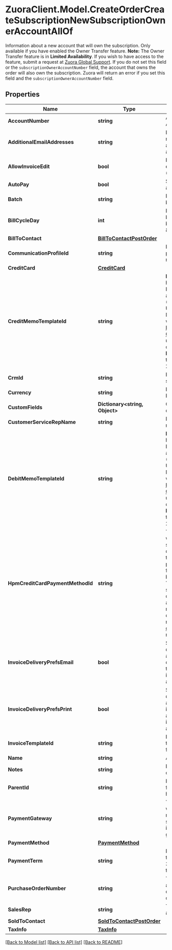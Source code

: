 # ZuoraClient.Model.CreateOrderCreateSubscriptionNewSubscriptionOwnerAccountAllOf
Information about a new account that will own the subscription. Only available if you have enabled the Owner Transfer feature.  **Note:** The Owner Transfer feature is in **Limited Availability**. If you wish to have access to the feature, submit a request at [Zuora Global Support](http://support.zuora.com/).  If you do not set this field or the `subscriptionOwnerAccountNumber` field, the account that owns the order will also own the subscription. Zuora will return an error if you set this field and the `subscriptionOwnerAccountNumber` field. 

## Properties

Name | Type | Description | Notes
------------ | ------------- | ------------- | -------------
**AccountNumber** | **string** | Account number. For example, A00000001.  | [optional] 
**AdditionalEmailAddresses** | **string** | List of additional email addresses to receive emailed invoices. Values should be a comma-separated list of email addresses.  | [optional] 
**AllowInvoiceEdit** | **bool** | Indicates if associated invoices can be edited. Values are:   * &#x60;true&#x60; * &#x60;false&#x60; (default)  | [optional] 
**AutoPay** | **bool** | Specifies whether future payments are automatically billed when they are due.  | [optional] 
**Batch** | **string** | Name of the billing batch that the account belongs to. For example, Batch1.  | [optional] 
**BillCycleDay** | **int** | Day of the month that the account prefers billing periods to begin on. If set to 0, the bill cycle day will be set as \&quot;AutoSet\&quot;.  | 
**BillToContact** | [**BillToContactPostOrder**](BillToContactPostOrder.md) |  | 
**CommunicationProfileId** | **string** | Internal identifier of the communication profile that Zuora uses when sending notifications to the account&#39;s contacts.  | [optional] 
**CreditCard** | [**CreditCard**](CreditCard.md) |  | [optional] 
**CreditMemoTemplateId** | **string** | **Note:** This field is only available if you have [Invoice Settlement](https://knowledgecenter.zuora.com/Billing/Billing_and_Payments/Invoice_Settlement) enabled. The Invoice Settlement feature is generally available as of Zuora Billing Release 296 (March 2021). This feature includes Unapplied Payments, Credit and Debit Memo, and Invoice Item Settlement. If you want to enable Invoice Settlement, see [Invoice Settlement Enablement and Checklist Guide](https://knowledgecenter.zuora.com/Billing/Billing_and_Payments/Invoice_Settlement/Invoice_Settlement_Migration_Checklist_and_Guide) for more information.  The unique ID of the credit memo template, configured in **Billing Settings** &gt; **Manage Billing Document Configuration** through the Zuora UI. For example, 2c92c08a6246fdf101626b1b3fe0144b.  | [optional] 
**CrmId** | **string** | External identifier of the account in a CRM system.  | [optional] 
**Currency** | **string** | ISO 3-letter currency code (uppercase). For example, USD.  | 
**CustomFields** | **Dictionary&lt;string, Object&gt;** | Container for custom fields of an Account object.  | [optional] 
**CustomerServiceRepName** | **string** | Name of the account&#39;s customer service representative, if applicable.  | [optional] 
**DebitMemoTemplateId** | **string** | **Note:** This field is only available if you have [Invoice Settlement](https://knowledgecenter.zuora.com/Billing/Billing_and_Payments/Invoice_Settlement) enabled. The Invoice Settlement feature is generally available as of Zuora Billing Release 296 (March 2021). This feature includes Unapplied Payments, Credit and Debit Memo, and Invoice Item Settlement. If you want to enable Invoice Settlement, see [Invoice Settlement Enablement and Checklist Guide](https://knowledgecenter.zuora.com/Billing/Billing_and_Payments/Invoice_Settlement/Invoice_Settlement_Migration_Checklist_and_Guide) for more information.  The unique ID of the debit memo template, configured in **Billing Settings** &gt; **Manage Billing Document Configuration** through the Zuora UI. For example, 2c92c08d62470a8501626b19d24f19e2.  | [optional] 
**HpmCreditCardPaymentMethodId** | **string** | The ID of the payment method associated with this account. The payment method specified for this field will be set as the default payment method of the account.  If the &#x60;autoPay&#x60; field is set to &#x60;true&#x60;, you must provide the credit card payment method ID for either this field or the &#x60;creditCard&#x60; field, but not both.  For the Credit Card Reference Transaction payment method, you can specify the payment method ID in this field or use the &#x60;paymentMethod&#x60; field to create a CC Reference Transaction payment method for an account.  For a specified credit card payment method, it is recommended that [the support for stored credential transactions](https://knowledgecenter.zuora.com/Billing/Billing_and_Payments/L_Payment_Methods/Stored_credential_transactions) for this payment method is already enabled.  | [optional] 
**InvoiceDeliveryPrefsEmail** | **bool** | Specifies whether to turn on the invoice delivery method &#39;Email&#39; for the new account.  Values are:   * &#x60;true&#x60; (default). Turn on the invoice delivery method &#39;Email&#39; for the new account. * &#x60;false&#x60;. Turn off the invoice delivery method &#39;Email&#39; for the new account.           | [optional] 
**InvoiceDeliveryPrefsPrint** | **bool** | Specifies whether to turn on the invoice delivery method &#39;Print&#39; for the new account. Values are:   * &#x60;true&#x60;. Turn on the invoice delivery method &#39;Print&#39; for the new account. * &#x60;false&#x60; (default). Turn off the invoice delivery method &#39;Print&#39; for the new account.  | [optional] 
**InvoiceTemplateId** | **string** | Internal identifier of the invoice template that Zuora uses when generating invoices for the account.  | [optional] 
**Name** | **string** | Account name.  | 
**Notes** | **string** | Notes about the account. These notes are only visible to Zuora users.  | [optional] 
**ParentId** | **string** | Identifier of the parent customer account for this Account object. Use this field if you have customer hierarchy enabled. | [optional] 
**PaymentGateway** | **string** | The payment gateway that Zuora uses when processing electronic payments and refunds for the account. If you do not specify this field or if the value of this field is null, Zuora uses your default payment gateway.  | [optional] 
**PaymentMethod** | [**PaymentMethod**](PaymentMethod.md) |  | [optional] 
**PaymentTerm** | **string** | Name of the payment term associated with the account. For example, \&quot;Net 30\&quot;. The payment term determines the due dates of invoices.  | [optional] 
**PurchaseOrderNumber** | **string** | The number of the purchase order associated with this account. Purchase order information generally comes from customers.  | [optional] 
**SalesRep** | **string** | The name of the sales representative associated with this account, if applicable.  | [optional] 
**SoldToContact** | [**SoldToContactPostOrder**](SoldToContactPostOrder.md) |  | [optional] 
**TaxInfo** | [**TaxInfo**](TaxInfo.md) |  | [optional] 

[[Back to Model list]](../README.md#documentation-for-models) [[Back to API list]](../README.md#documentation-for-api-endpoints) [[Back to README]](../README.md)

